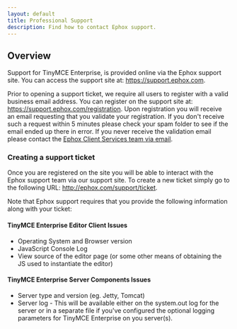 ```yaml
---
layout: default
title: Professional Support
description: Find how to contact Ephox support.
---
```


## Overview

Support for TinyMCE Enterprise, is provided online via the Ephox support site.  You can access the support site at: https://support.ephox.com.

Prior to opening a support ticket, we require all users to register with a valid business email address.  You can register on the support site at: https://support.ephox.com/registration. Upon registration you will receive an email requesting that you validate your registration.  If you don't receive such a request within 5 minutes please check your spam folder to see if the email ended up there in error.  If you never receive the validation email please contact the [Ephox Client Services team via email](mailto:clientservices@ephox.com).

### Creating a support ticket

Once you are registered on the site you will be able to interact with the Ephox support team via our support site.  To create a new ticket simply go to the following URL: http://ephox.com/support/ticket. 

Note that Ephox support requires that you provide the following information along with your ticket:

#### TinyMCE Enterprise Editor Client Issues

* Operating System and Browser version
* JavaScript Console Log
* View source of the editor page (or some other means of obtaining the JS used to instantiate the editor)

#### TinyMCE Enterprise Server Components Issues

* Server type and version (eg. Jetty, Tomcat)
* Server log - This will be available either on the system.out log for the server or in a separate file if you've configured the optional logging parameters for TinyMCE Enterprise on you server(s).

